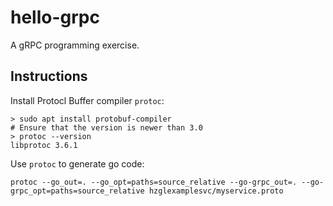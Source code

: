 # hello-grpc
A gRPC programming exercise.

## Instructions
Install Protocl Buffer compiler `protoc`:

    > sudo apt install protobuf-compiler
    # Ensure that the version is newer than 3.0
    > protoc --version
    libprotoc 3.6.1

Use `protoc` to generate go code:

    protoc --go_out=. --go_opt=paths=source_relative --go-grpc_out=. --go-grpc_opt=paths=source_relative hzglexamplesvc/myservice.proto
